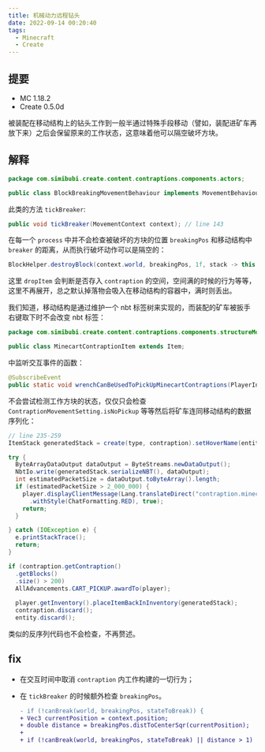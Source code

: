 ```yaml
---
title: 机械动力远程钻头
date: 2022-09-14 00:20:40
tags:
  - Minecraft
  - Create
---
```


## 提要

- MC 1.18.2
- Create 0.5.0d

被装配在移动结构上的钻头工作到一般半通过特殊手段移动（譬如，装配进矿车再放下来）之后会保留原来的工作状态，这意味着他可以隔空破坏方块。

## 解释

```java
package com.simibubi.create.content.contraptions.components.actors;

public class BlockBreakingMovementBehaviour implements MovementBehaviour;
```

此类的方法 `tickBreaker`:

```java
public void tickBreaker(MovementContext context); // line 143
```

在每一个 `process` 中并不会检查被破坏的方块的位置 `breakingPos` 和移动结构中 `breaker` 的距离，从而执行破坏动作可以是隔空的：

```java
BlockHelper.destroyBlock(context.world, breakingPos, 1f, stack -> this.dropItem(context, stack)); // line 200
```

这里 `dropItem` 会判断是否存入 `contraption` 的空间，空间满的时候的行为等等，这里不再展开，总之默认掉落物会吸入在移动结构的容器中，满时则丢出。

我们知道，移动结构是通过维护一个 nbt 标签树来实现的，而装配的矿车被扳手右键取下时不会改变 nbt 标签：

```java
package com.simibubi.create.content.contraptions.components.structureMovement.mounted;

public class MinecartContraptionItem extends Item;
```

中监听交互事件的函数：

```java
@SubscribeEvent
public static void wrenchCanBeUsedToPickUpMinecartContraptions(PlayerInteractEvent.EntityInteract event);
```

不会尝试检测工作方块的状态，仅仅只会检查 `ContraptionMovementSetting.isNoPickup` 等等然后将矿车连同移动结构的数据序列化：

```java
// line 235-259
ItemStack generatedStack = create(type, contraption).setHoverName(entity.getCustomName());

try {
  ByteArrayDataOutput dataOutput = ByteStreams.newDataOutput();
  NbtIo.write(generatedStack.serializeNBT(), dataOutput);
  int estimatedPacketSize = dataOutput.toByteArray().length;
  if (estimatedPacketSize > 2_000_000) {
    player.displayClientMessage(Lang.translateDirect("contraption.minecart_contraption_too_big")
      .withStyle(ChatFormatting.RED), true);
    return;
  }

} catch (IOException e) {
  e.printStackTrace();
  return;
}

if (contraption.getContraption()
  .getBlocks()
  .size() > 200)
  AllAdvancements.CART_PICKUP.awardTo(player);
    
  player.getInventory().placeItemBackInInventory(generatedStack);
  contraption.discard();
  entity.discard();
```

类似的反序列代码也不会检查，不再赘述。

## fix

- 在交互时间中取消 `contraption` 内工作构建的一切行为；
- 在 `tickBreaker` 的时候额外检查 `breakingPos`。
  
  ```diff
  - if (!canBreak(world, breakingPos, stateToBreak)) {
  + Vec3 currentPosition = context.position;
  + double distance = breakingPos.distToCenterSqr(currentPosition);
  +
  + if (!canBreak(world, breakingPos, stateToBreak) || distance > 1) {
  ```